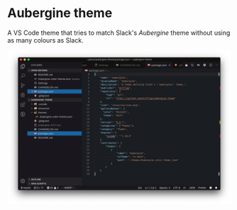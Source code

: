 # Aubergine theme

A VS Code theme that tries to match Slack's _Aubergine_ theme without using
as many colours as Slack.

![screenshot](resources/screenshot.png)
